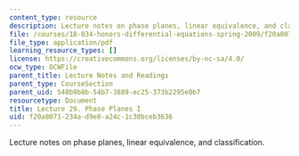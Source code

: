 ```yaml
---
content_type: resource
description: Lecture notes on phase planes, linear equivalence, and classification.
file: /courses/18-034-honors-differential-equations-spring-2009/f20a8071234ad9e0a24c1c30bceb3636_MIT18_034s09_lec29.pdf
file_type: application/pdf
learning_resource_types: []
license: https://creativecommons.org/licenses/by-nc-sa/4.0/
ocw_type: OCWFile
parent_title: Lecture Notes and Readings
parent_type: CourseSection
parent_uid: 540b9b8b-54b7-3889-ec25-373b2295e0b7
resourcetype: Document
title: Lecture 29. Phase Planes I
uid: f20a8071-234a-d9e0-a24c-1c30bceb3636
---
```

Lecture notes on phase planes, linear equivalence, and classification.